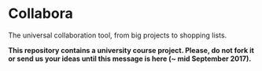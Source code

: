 # Collabora
The universal collaboration tool, from big projects to shopping lists.

**This repository contains a university course project. Please, do not fork it or send us your ideas until this message is here (~ mid September 2017).**
